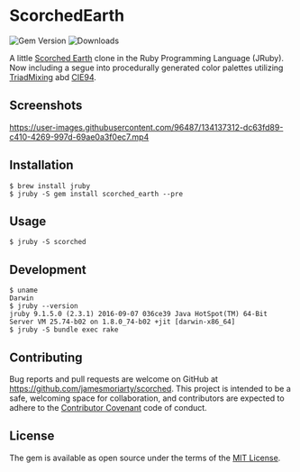# ScorchedEarth

![Gem Version][1] ![Downloads][2]

A little [Scorched Earth](https://en.wikipedia.org/wiki/ScorchedEarth_Earth_&#40;video_game&#41;) clone in the Ruby Programming Language (JRuby). Now including a segue into procedurally generated color palettes utilizing [TriadMixing](http://devmag.org.za/2012/07/29/how-to-choose-colours-procedurally-algorithms/) abd [CIE94](https://en.wikipedia.org/wiki/Color_difference#CIE94).

## Screenshots

https://user-images.githubusercontent.com/96487/134137312-dc63fd89-c410-4269-997d-69ae0a3f0ec7.mp4

## Installation

    $ brew install jruby
    $ jruby -S gem install scorched_earth --pre

## Usage

    $ jruby -S scorched

## Development

    $ uname
    Darwin
    $ jruby --version              
    jruby 9.1.5.0 (2.3.1) 2016-09-07 036ce39 Java HotSpot(TM) 64-Bit Server VM 25.74-b02 on 1.8.0_74-b02 +jit [darwin-x86_64]
    $ jruby -S bundle exec rake

## Contributing

Bug reports and pull requests are welcome on GitHub at https://github.com/jamesmoriarty/scorched. This project is intended to be a safe, welcoming space for collaboration, and contributors are expected to adhere to the [Contributor Covenant](http://contributor-covenant.org) code of conduct.


## License

The gem is available as open source under the terms of the [MIT License](http://opensource.org/licenses/MIT).

[1]: https://img.shields.io/gem/v/scorched_earth
[2]: https://img.shields.io/gem/dt/scorched_earth
